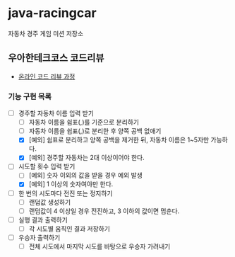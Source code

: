 # java-racingcar
자동차 경주 게임 미션 저장소

## 우아한테크코스 코드리뷰
* [온라인 코드 리뷰 과정](https://github.com/woowacourse/woowacourse-docs/blob/master/maincourse/README.md)

### 기능 구현 목록
- [ ] 경주할 자동차 이름 입력 받기
    - [ ] 자동차 이름을 쉼표(,)를 기준으로 분리하기
    - [ ] 자동차 이름을 쉼표(,)로 분리한 후 양쪽 공백 없애기
    - [x] [예외] 쉼표로 분리하고 양쪽 공백을 제거한 뒤, 자동차 이름은 1~5자만 가능하다.
    - [x] [예외] 경주할 자동차는 2대 이상이어야 한다.
- [ ] 시도할 횟수 입력 받기
    - [ ] [예외] 숫자 이외의 값을 받을 경우 예외 발생 
    - [x] [예외] 1 이상의 숫자여야만 한다.
- [ ] 한 번의 시도마다 전진 또는 정지하기
    - [ ] 랜덤값 생성하기
    - [ ] 랜덤값이 4 이상일 경우 전진하고, 3 이하의 값이면 멈춘다.
- [ ] 실행 결과 출력하기
    - [ ] 각 시도별 움직인 결과 저장하기
- [ ] 우승자 출력하기
    - [ ] 전체 시도에서 마지막 시도를 바탕으로 우승자 가려내기